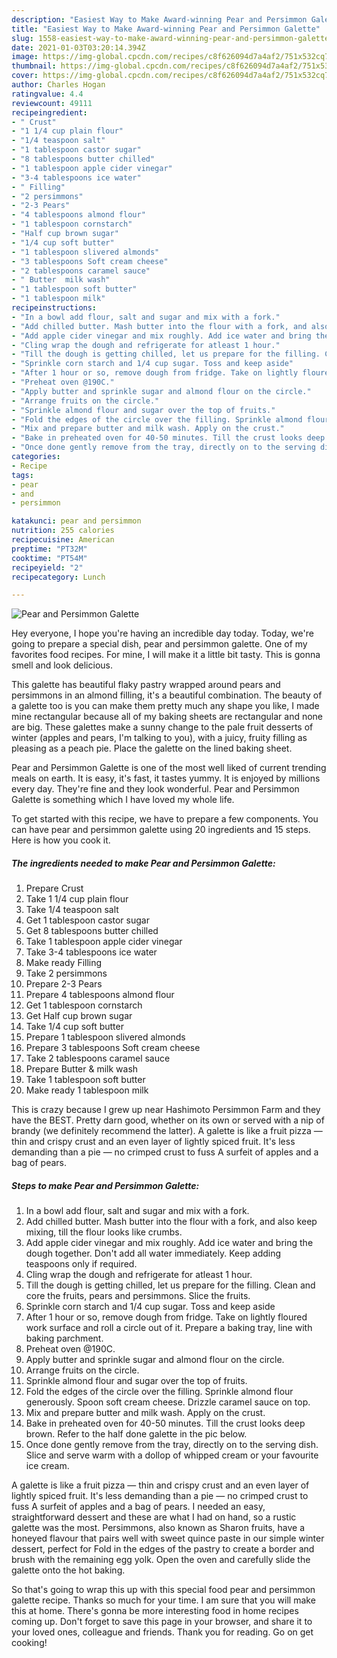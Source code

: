 ```yaml
---
description: "Easiest Way to Make Award-winning Pear and Persimmon Galette"
title: "Easiest Way to Make Award-winning Pear and Persimmon Galette"
slug: 1558-easiest-way-to-make-award-winning-pear-and-persimmon-galette
date: 2021-01-03T03:20:14.394Z
image: https://img-global.cpcdn.com/recipes/c8f626094d7a4af2/751x532cq70/pear-and-persimmon-galette-recipe-main-photo.jpg
thumbnail: https://img-global.cpcdn.com/recipes/c8f626094d7a4af2/751x532cq70/pear-and-persimmon-galette-recipe-main-photo.jpg
cover: https://img-global.cpcdn.com/recipes/c8f626094d7a4af2/751x532cq70/pear-and-persimmon-galette-recipe-main-photo.jpg
author: Charles Hogan
ratingvalue: 4.4
reviewcount: 49111
recipeingredient:
- " Crust"
- "1 1/4 cup plain flour"
- "1/4 teaspoon salt"
- "1 tablespoon castor sugar"
- "8 tablespoons butter chilled"
- "1 tablespoon apple cider vinegar"
- "3-4 tablespoons ice water"
- " Filling"
- "2 persimmons"
- "2-3 Pears"
- "4 tablespoons almond flour"
- "1 tablespoon cornstarch"
- "Half cup brown sugar"
- "1/4 cup soft butter"
- "1 tablespoon slivered almonds"
- "3 tablespoons Soft cream cheese"
- "2 tablespoons caramel sauce"
- " Butter  milk wash"
- "1 tablespoon soft butter"
- "1 tablespoon milk"
recipeinstructions:
- "In a bowl add flour, salt and sugar and mix with a fork."
- "Add chilled butter. Mash butter into the flour with a fork, and also keep mixing, till the flour looks like crumbs."
- "Add apple cider vinegar and mix roughly. Add ice water and bring the dough together. Don&#39;t add all water immediately. Keep adding teaspoons only if required."
- "Cling wrap the dough and refrigerate for atleast 1 hour."
- "Till the dough is getting chilled, let us prepare for the filling. Clean and core the fruits, pears and persimmons. Slice the fruits."
- "Sprinkle corn starch and 1/4 cup sugar. Toss and keep aside"
- "After 1 hour or so, remove dough from fridge. Take on lightly floured work surface and roll a circle out of it. Prepare a baking tray, line with baking parchment."
- "Preheat oven @190C."
- "Apply butter and sprinkle sugar and almond flour on the circle."
- "Arrange fruits on the circle."
- "Sprinkle almond flour and sugar over the top of fruits."
- "Fold the edges of the circle over the filling. Sprinkle almond flour generously. Spoon soft cream cheese. Drizzle caramel sauce on top."
- "Mix and prepare butter and milk wash. Apply on the crust."
- "Bake in preheated oven for 40-50 minutes. Till the crust looks deep brown. Refer to the half done galette in the pic below."
- "Once done gently remove from the tray, directly on to the serving dish. Slice and serve warm with a dollop of whipped cream or your favourite ice cream."
categories:
- Recipe
tags:
- pear
- and
- persimmon

katakunci: pear and persimmon 
nutrition: 255 calories
recipecuisine: American
preptime: "PT32M"
cooktime: "PT54M"
recipeyield: "2"
recipecategory: Lunch

---
```



![Pear and Persimmon Galette](https://img-global.cpcdn.com/recipes/c8f626094d7a4af2/751x532cq70/pear-and-persimmon-galette-recipe-main-photo.jpg)

Hey everyone, I hope you're having an incredible day today. Today, we're going to prepare a special dish, pear and persimmon galette. One of my favorites food recipes. For mine, I will make it a little bit tasty. This is gonna smell and look delicious.

This galette has beautiful flaky pastry wrapped around pears and persimmons in an almond filling, it&#39;s a beautiful combination. The beauty of a galette too is you can make them pretty much any shape you like, I made mine rectangular because all of my baking sheets are rectangular and none are big. These galettes make a sunny change to the pale fruit desserts of winter (apples and pears, I&#39;m talking to you), with a juicy, fruity filling as pleasing as a peach pie. Place the galette on the lined baking sheet.

Pear and Persimmon Galette is one of the most well liked of current trending meals on earth. It is easy, it's fast, it tastes yummy. It is enjoyed by millions every day. They're fine and they look wonderful. Pear and Persimmon Galette is something which I have loved my whole life.


To get started with this recipe, we have to prepare a few components. You can have pear and persimmon galette using 20 ingredients and 15 steps. Here is how you cook it.

<!--inarticleads1-->

##### The ingredients needed to make Pear and Persimmon Galette:

1. Prepare  Crust
1. Take 1 1/4 cup plain flour
1. Take 1/4 teaspoon salt
1. Get 1 tablespoon castor sugar
1. Get 8 tablespoons butter chilled
1. Take 1 tablespoon apple cider vinegar
1. Take 3-4 tablespoons ice water
1. Make ready  Filling
1. Take 2 persimmons
1. Prepare 2-3 Pears
1. Prepare 4 tablespoons almond flour
1. Get 1 tablespoon cornstarch
1. Get Half cup brown sugar
1. Take 1/4 cup soft butter
1. Prepare 1 tablespoon slivered almonds
1. Prepare 3 tablespoons Soft cream cheese
1. Take 2 tablespoons caramel sauce
1. Prepare  Butter &amp; milk wash
1. Take 1 tablespoon soft butter
1. Make ready 1 tablespoon milk


This is crazy because I grew up near Hashimoto Persimmon Farm and they have the BEST. Pretty darn good, whether on its own or served with a nip of brandy (we definitely recommend the latter). A galette is like a fruit pizza — thin and crispy crust and an even layer of lightly spiced fruit. It&#39;s less demanding than a pie — no crimped crust to fuss A surfeit of apples and a bag of pears. 

<!--inarticleads2-->

##### Steps to make Pear and Persimmon Galette:

1. In a bowl add flour, salt and sugar and mix with a fork.
1. Add chilled butter. Mash butter into the flour with a fork, and also keep mixing, till the flour looks like crumbs.
1. Add apple cider vinegar and mix roughly. Add ice water and bring the dough together. Don&#39;t add all water immediately. Keep adding teaspoons only if required.
1. Cling wrap the dough and refrigerate for atleast 1 hour.
1. Till the dough is getting chilled, let us prepare for the filling. Clean and core the fruits, pears and persimmons. Slice the fruits.
1. Sprinkle corn starch and 1/4 cup sugar. Toss and keep aside
1. After 1 hour or so, remove dough from fridge. Take on lightly floured work surface and roll a circle out of it. Prepare a baking tray, line with baking parchment.
1. Preheat oven @190C.
1. Apply butter and sprinkle sugar and almond flour on the circle.
1. Arrange fruits on the circle.
1. Sprinkle almond flour and sugar over the top of fruits.
1. Fold the edges of the circle over the filling. Sprinkle almond flour generously. Spoon soft cream cheese. Drizzle caramel sauce on top.
1. Mix and prepare butter and milk wash. Apply on the crust.
1. Bake in preheated oven for 40-50 minutes. Till the crust looks deep brown. Refer to the half done galette in the pic below.
1. Once done gently remove from the tray, directly on to the serving dish. Slice and serve warm with a dollop of whipped cream or your favourite ice cream.


A galette is like a fruit pizza — thin and crispy crust and an even layer of lightly spiced fruit. It&#39;s less demanding than a pie — no crimped crust to fuss A surfeit of apples and a bag of pears. I needed an easy, straightforward dessert and these are what I had on hand, so a rustic galette was the most. Persimmons, also known as Sharon fruits, have a honeyed flavour that pairs well with sweet quince paste in our simple winter dessert, perfect for Fold in the edges of the pastry to create a border and brush with the remaining egg yolk. Open the oven and carefully slide the galette onto the hot baking. 

So that's going to wrap this up with this special food pear and persimmon galette recipe. Thanks so much for your time. I am sure that you will make this at home. There's gonna be more interesting food in home recipes coming up. Don't forget to save this page in your browser, and share it to your loved ones, colleague and friends. Thank you for reading. Go on get cooking!
